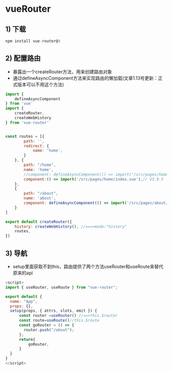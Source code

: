 # vueRouter

## 1) 下载

```js
npm install vue-router@4
```

## 2) 配置路由

- 暴露出一个createRouter方法，用来创建路由对象
- 通过defineAsyncComponent方法来实现路由的懒加载(文章1.13号更新：正式版本可以不用这个方法)

```js
import {
    defineAsyncComponent
} from 'vue'
import {
    createRouter,
    createWebHistory
} from 'vue-router'


const routes = [{
        path: '',
        redirect: {
            name: 'home',
        }
    }, {
        path: "/home",
        name: 'home',
        //component: defineAsyncComponent(() => import('/src/pages/home/index.vue'))  //使用defineAsyncComponent来包裹  rc版本
        component:() => import('/src/pages/home/index.vue'),// V3.0.5
    },
    {
        path: "/about",
        name: 'about',
        component: defineAsyncComponent(() => import('/src/pages/about/index.vue'))
    }
]

export default createRouter({
    history: createWebHistory(), //===>mode:"history"
    routes,
})
```

## 3) 导航

- setup里面获取不到this，路由提供了两个方法useRouter和useRoute来替代原来的api

```js
<script>
import { useRouter, useRoute } from "vue-router";

export default {
  name: "App",
  props: {},
  setup(props, { attrs, slots, emit }) {
      const router =useRouter() //==>this.$router
      const route=useRoute()//this.$route
      const goRouter = () => {
        router.push("/about");
      };
      return{
          goRouter,
      }
  }
}
</script>
```